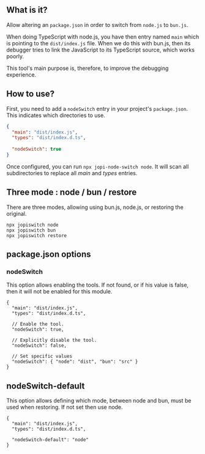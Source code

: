 ## What is it?

Allow altering an `package.json` in order to switch from `node.js` to `bun.js`.  

When doing TypeScript with node.js, you have then entry named `main` which is pointing to the `dist/index.js` file.
When we do this with bun.js, then its debugger tries to link the JavaScript to its TypeScript source, which works poorly.

This tool's main purpose is, therefore, to improve the debugging experience.

## How to use?

First, you need to add a `nodeSwitch` entry in your project's `package.json`. This indicates which directories to use.

```json
{
  "main": "dist/index.js",
  "types": "dist/index.d.ts",
  
  "nodeSwitch": true
}
```

Once configured, you can run `npx jopi-node-switch node`. It will scan all subdirectories to replace all *main* and *types* entries.

## Three mode : node / bun / restore

There are three modes, allowing using bun.js, node.js, or restoring the original.

```
npx jopiswitch node
npx jopiswitch bun
npx jopiswitch restore
```

## package.json options

### nodeSwitch

This option allows enabling the tools. If not found, or if his value is false, then it will not be enabled for this module.

```jsonc
{
  "main": "dist/index.js",
  "types": "dist/index.d.ts",
  
  // Enable the tool.
  "nodeSwitch": true,
  
  // Explicitly disable the tool.
  "nodeSwitch": false,
  
  // Set specific values
  "nodeSwitch": { "node": "dist", "bun": "src" }
}
```

## nodeSwitch-default

This option allows defining which mode, between node and bun, must be used when restoring.
If not set then use node.

```jsonc
{
  "main": "dist/index.js",
  "types": "dist/index.d.ts",
  
  "nodeSwitch-default": "node"
}
```